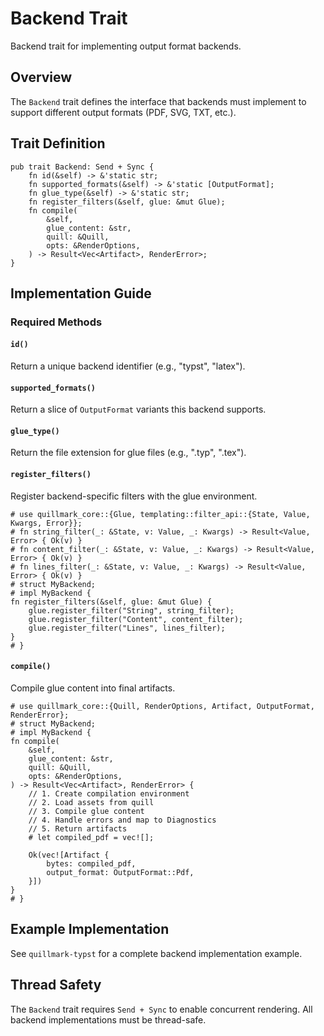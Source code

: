 # Backend Trait

Backend trait for implementing output format backends.

## Overview

The `Backend` trait defines the interface that backends must implement
to support different output formats (PDF, SVG, TXT, etc.).

## Trait Definition

```rust,ignore
pub trait Backend: Send + Sync {
    fn id(&self) -> &'static str;
    fn supported_formats(&self) -> &'static [OutputFormat];
    fn glue_type(&self) -> &'static str;
    fn register_filters(&self, glue: &mut Glue);
    fn compile(
        &self,
        glue_content: &str,
        quill: &Quill,
        opts: &RenderOptions,
    ) -> Result<Vec<Artifact>, RenderError>;
}
```

## Implementation Guide

### Required Methods

#### `id()`
Return a unique backend identifier (e.g., "typst", "latex").

#### `supported_formats()`
Return a slice of `OutputFormat` variants this backend supports.

#### `glue_type()`
Return the file extension for glue files (e.g., ".typ", ".tex").

#### `register_filters()`
Register backend-specific filters with the glue environment.

```rust,no_run
# use quillmark_core::{Glue, templating::filter_api::{State, Value, Kwargs, Error}};
# fn string_filter(_: &State, v: Value, _: Kwargs) -> Result<Value, Error> { Ok(v) }
# fn content_filter(_: &State, v: Value, _: Kwargs) -> Result<Value, Error> { Ok(v) }
# fn lines_filter(_: &State, v: Value, _: Kwargs) -> Result<Value, Error> { Ok(v) }
# struct MyBackend;
# impl MyBackend {
fn register_filters(&self, glue: &mut Glue) {
    glue.register_filter("String", string_filter);
    glue.register_filter("Content", content_filter);
    glue.register_filter("Lines", lines_filter);
}
# }
```

#### `compile()`
Compile glue content into final artifacts.

```rust,no_run
# use quillmark_core::{Quill, RenderOptions, Artifact, OutputFormat, RenderError};
# struct MyBackend;
# impl MyBackend {
fn compile(
    &self,
    glue_content: &str,
    quill: &Quill,
    opts: &RenderOptions,
) -> Result<Vec<Artifact>, RenderError> {
    // 1. Create compilation environment
    // 2. Load assets from quill
    // 3. Compile glue content
    // 4. Handle errors and map to Diagnostics
    // 5. Return artifacts
    # let compiled_pdf = vec![];
    
    Ok(vec![Artifact {
        bytes: compiled_pdf,
        output_format: OutputFormat::Pdf,
    }])
}
# }
```

## Example Implementation

See `quillmark-typst` for a complete backend implementation example.

## Thread Safety

The `Backend` trait requires `Send + Sync` to enable concurrent rendering.
All backend implementations must be thread-safe.
